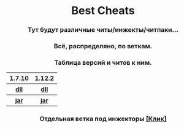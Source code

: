 <h1 align="center">
Best Cheats
</h1>

<h3 align="center">
Тут будут различные читы/инжекты/читпаки...
</h3>

<h3 align="center">
Всё, распределяно, по веткам.
</h3>

<h3 align="center">
Таблица версий и читов к ним.
</h3>
<table align="center">
  <tr>
    <th>1.7.10</th>
    <th>1.12.2</th>
  </tr>
  <tr>
    <th><a href="https://github.com/gravitlauncher-cheat/best-cheats/tree/1.7.10/dll">dll</a></th>
    <th><a href="https://github.com/gravitlauncher-cheat/best-cheats/tree/1.12.2/dll">dll</a></th>
  </tr>
  <tr>
    <th><a href="https://github.com/gravitlauncher-cheat/best-cheats/tree/1.7.10/jar">jar</a></th>
    <th><a href="https://github.com/gravitlauncher-cheat/best-cheats/tree/1.12.2/jar">jar</a></th>
  </tr>
</table>

<h3 align="center">
Отдельная ветка под инжекторы <a href="https://github.com/gravitlauncher-cheat/best-cheats/tree/injectors">[Клик]</a>
</h3>
